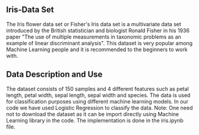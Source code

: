 ## Iris-Data Set
The Iris flower data set or Fisher's Iris data set is a multivariate data set introduced by the British statistician and biologist Ronald Fisher in his 1936 paper "The use of multiple measurements in taxonomic problems as an example of linear discriminant analysis". This dataset is very popular among Machine Learning people and it is recommended to the beginners to work with.
## Data Description and Use
The dataset consists of 150 samples and 4 different features such as petal length, petal width, sepal length, sepal width and species. The data is used for classification purposes using different machine learning models. In our code we have used Logistic Regression to classify the data.
Note: One need not to download the dataset as it can be import directly using Machine Learning library in the code. The implementation is done in the iris.ipynb file.
